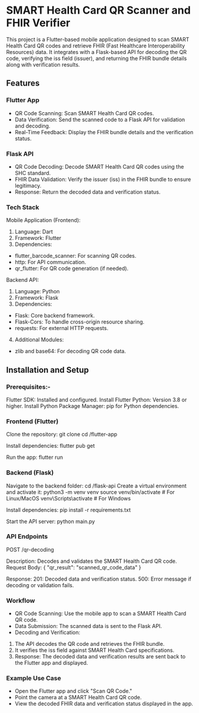 
# SMART Health Card QR Scanner and FHIR Verifier

This project is a Flutter-based mobile application designed to scan SMART Health Card QR codes and retrieve FHIR (Fast Healthcare Interoperability Resources) data. It integrates with a Flask-based API for decoding the QR code, verifying the iss field (issuer), and returning the FHIR bundle details along with verification results.

## Features

### Flutter App
- QR Code Scanning: Scan SMART Health Card QR codes.
- Data Verification: Send the scanned code to a Flask API for validation and decoding.
- Real-Time Feedback: Display the FHIR bundle details and the verification status.
### Flask API
- QR Code Decoding: Decode SMART Health Card QR codes using the SHC standard.
- FHIR Data Validation: Verify the issuer (iss) in the FHIR bundle to ensure legitimacy.
- Response: Return the decoded data and verification status.


### Tech Stack

Mobile Application (Frontend):
1. Language: Dart
2. Framework: Flutter
3. Dependencies:
- flutter_barcode_scanner: For scanning QR codes.
- http: For API communication.
- qr_flutter: For QR code generation (if needed).

Backend API:
1. Language: Python
2. Framework: Flask
3. Dependencies:
- Flask: Core backend framework.
- Flask-Cors: To handle cross-origin resource sharing.
- requests: For external HTTP requests.
4. Additional Modules:
- zlib and base64: For decoding QR code data.


## Installation and Setup

### Prerequisites:- 
Flutter SDK: Installed and configured. Install Flutter
Python: Version 3.8 or higher. Install Python
Package Manager: pip for Python dependencies.

### Frontend (Flutter)
Clone the repository:
git clone <repository-url>
cd <repository-folder>/flutter-app

Install dependencies:
flutter pub get

Run the app:
flutter run


### Backend (Flask)
Navigate to the backend folder:
cd <repository-folder>/flask-api
Create a virtual environment and activate it:
python3 -m venv venv
source venv/bin/activate  # For Linux/MacOS
venv\Scripts\activate     # For Windows

Install dependencies:
pip install -r requirements.txt

Start the API server:
python main.py

### API Endpoints

POST /qr-decoding

Description: Decodes and validates the SMART Health Card QR code.
Request Body:
{
  "qr_result": "scanned_qr_code_data"
}

Response:
201: Decoded data and verification status.
500: Error message if decoding or validation fails.


### Workflow

- QR Code Scanning: Use the mobile app to scan a SMART Health Card QR code.
- Data Submission: The scanned data is sent to the Flask API.
- Decoding and Verification:
1. The API decodes the QR code and retrieves the FHIR bundle.
2. It verifies the iss field against SMART Health Card specifications.
3. Response: The decoded data and verification results are sent back to the Flutter app and displayed.


### Example Use Case

- Open the Flutter app and click "Scan QR Code."
- Point the camera at a SMART Health Card QR code.
- View the decoded FHIR data and verification status displayed in the app.
